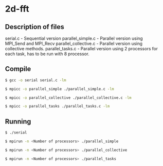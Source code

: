 # 2d-fft

## Description of files

serial.c - Sequential version
parallel_simple.c - Parallel version using MPI_Send and MPI_Recv
parallel_collective.c - Parallel version using collective methods.
parallel_tasks.c - Parallel version using 2 processors for each task, has to be run with 8 processor.

## Compile

```bash
$ gcc -o serial serial.c -lm

$ mpicc -o parallel_simple ./parallel_simple.c -lm

$ mpicc -o parallel_collective ./parallel_collective.c -lm

$ mpicc -o parallel_tasks ./parallel_tasks.c -lm
```

## Running

```bash
$ ./serial

$ mpirun -n <Number of processors> ./parallel_simple

$ mpirun -n <Number of processors> ./parallel_collective

$ mpirun -n <Number of processors> ./parallel_tasks
```
